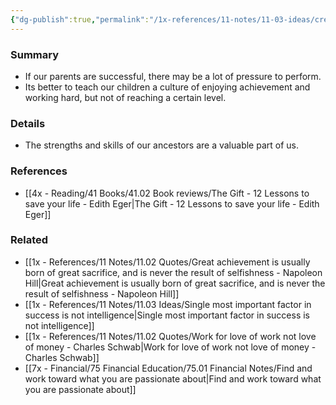 ```yaml
---
{"dg-publish":true,"permalink":"/1x-references/11-notes/11-03-ideas/create-a-culture-of-joy-of-achievement-not-self-aggrandizement/","title":"Create a culture of joy of achievement not self-aggrandizement","noteIcon":""}
---
```



### Summary
- If our parents are successful, there may be a lot of pressure to perform. 
- Its better to teach our children a culture of enjoying achievement and working hard, but not of reaching a certain level.

### Details
- The strengths and skills of our ancestors are a valuable part of us.

### References
- [[4x - Reading/41 Books/41.02 Book reviews/The Gift - 12 Lessons to save your life - Edith Eger\|The Gift - 12 Lessons to save your life - Edith Eger]]

### Related
- [[1x - References/11 Notes/11.02 Quotes/Great achievement is usually born of great sacrifice, and is never the result of selfishness - Napoleon Hill\|Great achievement is usually born of great sacrifice, and is never the result of selfishness - Napoleon Hill]]
- [[1x - References/11 Notes/11.03 Ideas/Single most important factor in success is not intelligence\|Single most important factor in success is not intelligence]]
- [[1x - References/11 Notes/11.02 Quotes/Work for love of work not love of money - Charles Schwab\|Work for love of work not love of money - Charles Schwab]]
- [[7x - Financial/75 Financial Education/75.01 Financial Notes/Find and work toward what you are passionate about\|Find and work toward what you are passionate about]]